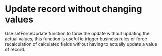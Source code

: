 # Update record without changing values
Use setForceUpdate function to force the update without updating the actual values, this function
is useful to trigger business rules or force recalculation of calculated fields without having to
actually update a value of record.